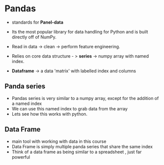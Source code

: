 # Pandas

- standards for **Panel-data**
- Its the most popular library for data handling for Python and is built directly off of NumPy.
- Read in data -> clean -> perform feature engineering. 



- Relies on core data structure - > **series** -> numpy array with named index.
- **Dataframe** -> a data 'matrix' with labelled index and columns



## Panda series

- Pandas series is very similar to a numpy array, except for the addition of a named index
- We can use this named index to grab data from the array
- Lets see how this works with python. 

## Data Frame

- main tool with working with data in this course
- Data Frame is simply multiple panda series that share the same index 
- Think of a data frame as being similar to a spreadsheet , just far powerful 

